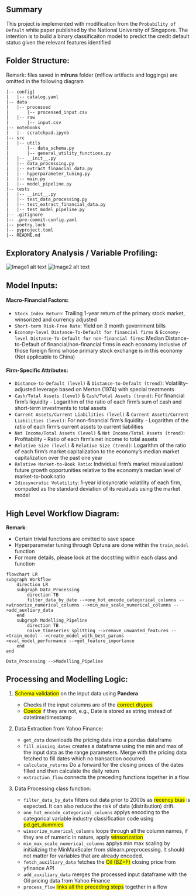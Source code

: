 ## Summary
This project is implemented with modification from the `Probability of Default` white paper published by the National University of Singapore. The intention is to build a binary classificaiton model to predict the credit default status given the relevant features identified

## Folder Structure:
Remark: files saved in **mlruns** folder (mlflow artifacts and loggings) are omitted in the following diagram
```
|-- config|
|   |-- catalog.yaml
|-- data
|   |-- processed
|       |-- processed_input.csv
|   |-- raw
|       |-- input.csv
|-- notebooks
|   |-- scratchpad.ipynb
|-- src
|   |-- utils
|       |-- data_schema.py
|       |-- general_utility_functions.py
|   |-- __init__.py
|   |-- data_processing.py
|   |-- extract_financial_data.py
|   |-- hyperparameter_tuning.py
|   |-- main.py
|   |-- model_pipeline.py
|-- tests
|   |-- __init__.py
|   |-- test_data_processing.py
|   |-- test_extract_financial_data.py
|   |-- test_model_pipeline.py
|-- .gitignore
|-- .pre-commit-config.yaml
|-- poetry.lock
|-- pyproject.toml
|-- README.md
```

## Exploratory Analysis / Variable Profiling:
![Image1 alt text](./screenshots/Screenshot%202024-03-01%20at%201.27.31%20PM.png) ![Image2 alt text](./screenshots/Screenshot%202024-03-01%20at%201.28.00%20PM.png)

## Model Inputs:

#### Macro-Financial Factors:
- `Stock Index Return`: Trailing 1-year return of the primary stock market, winsorized and currency adjusted
- `Short-term Risk-Free Rate`: Yield on 3 month government bills
- `Economy-level Distance-To-Default for financial firms` & `Economy-level Distance-To-Default for non-financial firms`: Median Distance-to-Default of financial/non-financial firms in each economy inclusive of those foreign firms whose primary stock exchange is in this economy (Not applicable to China) 

#### Firm-Specific Attributes:
- `Distance-to-Default (level)` & `Distance-to-Default (trend)`: Volatility-adjusted leverage based on Merton (1974) with special treatments
- `Cash/Total Assets (level)` & `Cash/Total Assets (trend)`: For financial firm’s liquidity - Logarithm of the ratio of each firm’s sum of cash and short-term investments to total assets
- `Current Assets/Current Liabilities (level)` & `Current Assets/Current Liabilities (level)`: For non-financial firm’s liquidity - Logarithm of the ratio of each firm’s current assets to current liabilities
- `Net Income/Total Assets (level)` & `Net Income/Total Assets (trend)`: Profitability - Ratio of each firm’s net income to total assets 
- `Relative Size (level)` & `Relative Size (trend)`: Logarithm of the ratio of each firm’s market capitalization to the economy’s median market capitalization over the past one year
- `Relative Market-to-Book Ratio`: Individual firm’s market misvaluation/ future growth opportunities relative to the economy’s median level of market-to-book ratio
- `Idiosyncratic Volatility`: 1-year idiosyncratic volatility of each firm, computed as the standard deviation of its residuals using the market model


## High Level Workflow Diagram:
**Remark**: 
- Certain trivial functions are omitted to save space
- Hyperparameter tuning through Optuna are done within the `train_model` function
- For more details, please look at the docstring within each class and function

```mermaid
flowchart LR
subgraph Workflow
    direction LR
    subgraph Data_Processing
        direction TB
        filter_data_by_date -->one_hot_encode_categorical_columns -->winsorize_numerical_columns -->min_max_scale_numerical_columns -->add_auxliary_data
    end
    subgraph Modelling_Pipeline
        direction TB
        naive_timeseries_splitting -->remove_unwanted_features -->train_model -->create_model_with_best_params -->eval_model_performance -->get_feature_importance
    end
end

Data_Processing -->Modelling_Pipeline
```

## Processing and Modelling Logic:
1. <span style="background-color: #FFFF00">Schema validation</span> on the input data using **Pandera**
   - Checks if the input columns are of the <span style="background-color: #FFFF00">correct dtypes</span>
   - <span style="background-color: #FFFF00">Coerce</span> if they are not, e.g., Date is stored as string instead of datetime/timestamp 

2. Data Extraction from Yahoo Finance:
   - `get_data` downloads the pricing data into a pandas dataframe
   - `fill_missing_dates` creates a dataframe using the min and max of the input data as the range parameters. Merge with the pricing data fetched to fill dates which no transaction occurred.
   - `calculate_returns` Do a forward for the closing prices of the dates filled and then calculate the daily return
   - `extraction_flow` connects the preceding functions together in a flow

3. Data Processing class function:
   - `filter_data_by_date` filters out data prior to 2000s as <span style="background-color: #FFFF00">recency bias</span> is expected. It can also reduce the risk of data (distribution) drift.
   - `one_hot_encode_categorical_columns` applys encoding to the categorical variable industry classification code using <span style="background-color: #FFFF00">pd.get_dummies</span>
   - `winsorize_numerical_columns` loops through all the column names, if they are of numeric in nature, apply <span style="background-color: #FFFF00">winsorization</span>
   - `min_max_scale_numerical_columns` applys min max scaling by initializing the MinMaxScaler from sklearn.preprocessing. It should not matter for variables that are already encoded.
   - `fetch_auxiliary_data` fetches the <span style="background-color: #FFFF00">Oil (BZ=F)</span> closing price from yfinance API
   - `add_auxiliary_data` merges the processed input dataframe with the Oil pricing data from Yahoo Finance
   - `process_flow` <span style="background-color: #FFFF00">links all the preceding steps</span> together in a flow